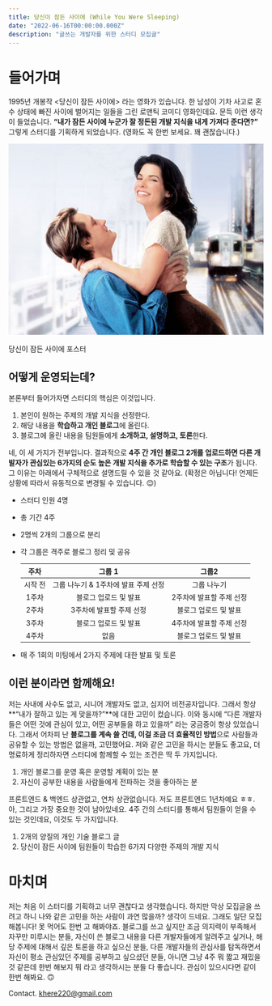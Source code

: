 ```yaml
---
title: 당신이 잠든 사이에 (While You Were Sleeping)
date: "2022-06-16T00:00:00.000Z"
description: "글쓰는 개발자를 위한 스터디 모집글"
---
```


# 들어가며

1995년 개봉작 <당신이 잠든 사이에> 라는 영화가 있습니다. 한 남성이 기차 사고로 혼수 상태에 빠진 사이에 벌어지는 일들을 그린 로맨틱 코미디 영화인데요. 문득 이런 생각이 들었습니다. **“내가 잠든 사이에 누군가 잘 정돈된 개발 지식을 내게 가져다 준다면?”** 그렇게 스터디를 기획하게 되었습니다. (영화도 꼭 한번 보세요. 꽤 괜찮습니다.)

![당신이 잠든 사이에 포스터](WYWS.jpeg)

당신이 잠든 사이에 포스터

## 어떻게 운영되는데?

본론부터 들어가자면 스터디의 핵심은 이것입니다.

1. 본인이 원하는 주제의 개발 지식을 선정한다.
2. 해당 내용을 **학습하고 개인 블로그**에 올린다.
3. 블로그에 올린 내용을 팀원들에게 **소개하고, 설명하고, 토론**한다.

네, 이 세 가지가 전부입니다. 결과적으로 **4주 간 개인 블로그 2개를 업로드하면 다른 개발자가 관심있는 6가지의 순도 높은 개발 지식을 추가로 학습할 수 있는 구조**가 됩니다. 그 이유는 아래에서 구체적으로 설명드릴 수 있을 것 같아요. (확정은 아닙니다! 언제든 상황에 따라서 유동적으로 변경될 수 있습니다. 😌)

- 스터디 인원 4명
- 총 기간 4주
- 2명씩 2개의 그룹으로 분리
- 각 그룹은 격주로 블로그 정리 및 공유

  |  주차   |                그룹 1                |          그룹2           |
  | :-----: | :----------------------------------: | :----------------------: |
  | 시작 전 | 그룹 나누기 & 1주차에 발표 주제 선정 |       그룹 나누기        |
  |  1주차  |        블로그 업로드 및 발표         | 2주차에 발표할 주제 선정 |
  |  2주차  |       3주차에 발표할 주제 선정       |  블로그 업로드 및 발표   |
  |  3주차  |        블로그 업로드 및 발표         | 4주차에 발표할 주제 선정 |
  |  4주차  |                 없음                 |  블로그 업로드 및 발표   |

- 매 주 1회의 미팅에서 2가지 주제에 대한 발표 및 토론

## 이런 분이라면 함께해요!

저는 사내에 사수도 없고, 시니어 개발자도 없고, 심지어 비전공자입니다. 그래서 항상 **“내가 잘하고 있는 게 맞을까?”**에 대한 고민이 컸습니다. 이와 동시에 “다른 개발자들은 어떤 것에 관심이 있고, 어떤 공부들을 하고 있을까” 라는 궁금증이 항상 있었습니다. 그래서 어차피 난 **블로그를 계속 쓸 건데, 이걸 조금 더 효율적인 방법**으로 사람들과 공유할 수 있는 방법은 없을까, 고민했어요. 저와 같은 고민을 하시는 분들도 좋고요, 더 명료하게 정리하자면 스터디에 함께할 수 있는 조건은 딱 두 가지입니다.

1. 개인 블로그를 운영 혹은 운영할 계획이 있는 분
2. 자신이 공부한 내용을 사람들에게 전파하는 것을 좋아하는 분

프론트엔드 & 백엔드 상관없고, 연차 상관없습니다. 저도 프론트엔드 1년차예요 ㅎㅎ. 아, 그리고 가장 중요한 것이 남아있네요. 4주 간의 스터디를 통해서 팀원들이 얻을 수 있는 것인데요, 이것도 두 가지입니다.

1. 2개의 양질의 개인 기술 블로그 글
2. 당신이 잠든 사이에 팀원들이 학습한 6가지 다양한 주제의 개발 지식

# 마치며

저는 처음 이 스터디를 기획하고 너무 괜찮다고 생각했습니다. 하지만 막상 모집글을 쓰려고 하니 나와 같은 고민을 하는 사람이 과연 많을까? 생각이 드네요. 그래도 일단 모집해봅니다! 못 먹어도 한번 고 해봐야죠. 블로그를 쓰고 싶지만 조금 의지력이 부족해서 자꾸만 미루시는 분들, 자신이 쓴 블로그 내용을 다른 개발자들에게 알려주고 싶거나, 해당 주제에 대해서 깊은 토론을 하고 싶으신 분들, 다른 개발자들의 관심사를 탐독하면서 자신이 평소 관심있던 주제를 공부하고 싶으셨던 분들, 아니면 그냥 4주 뭐 짧고 재밌을 것 같은데 한번 해보지 뭐 라고 생각하시는 분들 다 좋습니다. 관심이 있으시다면 같이 한번 해봐요. 🙃

Contact. khere220@gmail.com
